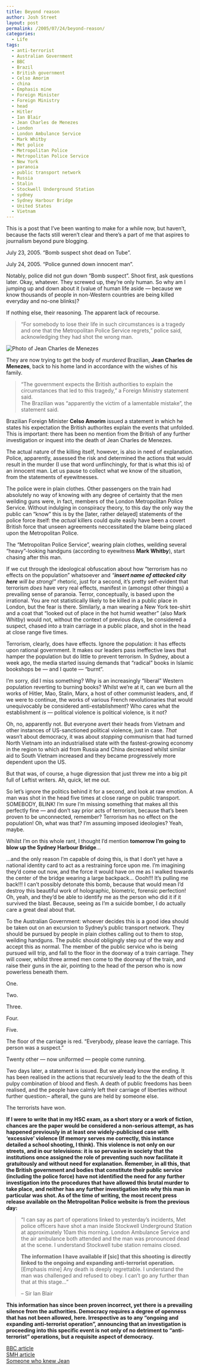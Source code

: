 ```yaml
---
title: Beyond reason
author: Josh Street
layout: post
permalink: /2005/07/24/beyond-reason/
categories:
  - Life
tags:
  - anti-terrorist
  - Australian Government
  - BBC
  - Brazil
  - British government
  - Celso Amorim
  - china
  - Emphasis mine
  - Foreign Minister
  - Foreign Ministry
  - head
  - Hitler
  - Ian Blair
  - Jean Charles de Menezes
  - London
  - London Ambulance Service
  - Mark Whitby
  - Met police
  - Metropolitan Police
  - Metropolitan Police Service
  - New York
  - paranoia
  - public transport network
  - Russia
  - Stalin
  - Stockwell Underground Station
  - sydney
  - Sydney Harbour Bridge
  - United States
  - Vietnam
---
```

This is a post that I&#8217;ve been wanting to make for a while now, but haven&#8217;t, because the facts still weren&#8217;t clear and there&#8217;s a part of me that aspires to journalism beyond pure blogging.

July 23, 2005. &#8220;Bomb suspect shot dead on Tube&#8221;.

July 24, 2005. &#8220;Police gunned down innocent man&#8221;.

Notably, police did not gun down &#8220;Bomb suspect&#8221;. Shoot first, ask questions later. Okay, whatever. They screwed up, they&#8217;re only human. So why am I jumping up and down about it (value of human life aside &#8212; because we know thousands of people in non-Western countries are being killed everyday and no-one blinks)?

If nothing else, their reasoning. The apparent lack of recourse.

> &#8220;For somebody to lose their life in such circumstances is a tragedy and one that the Metropolitan Police Service regrets,&#8221; police said, acknowledging they had shot the wrong man.

![Photo of Jean Charles de Menezes][1]

They are now trying to get the body of *murdered* Brazilian, **Jean Charles de Menezes**, back to his home land in accordance with the wishes of his family.

> &#8220;The government expects the British authorities to explain the circumstances that led to this tragedy,&#8221; a Foreign Ministry statement said.  
> The Brazilian was &#8220;apparently the victim of a lamentable mistake&#8221;, the statement said.

Brazilian Foreign Minister **Celso Amorim** issued a statement in which he states his expectation the British authorites explain the events that unfolded. This is important: there has been no mention from the British of any further investigation or inquest into the death of Jean Charles de Menezes.

The actual nature of the killing itself, however, is also in need of explanation. Police, apparently, assessed the risk and determined the actions that would result in the murder (I use that word unflinchingly, for that is what this is) of an innocent man. Let us pause to collect what we know of the situation, from the statements of eyewitnesses.

The police were in plain clothes. Other passengers on the train had absolutely no way of knowing with any degree of certainty that the men weilding guns were, in fact, members of the London Metropolitan Police Service. Without indulging in conspiracy theory, to this day the only way the public can &#8220;know&#8221; this is by the [later, rather delayed] statements of the police force itself: the *actual* killers could quite easily have been a covert British force that unseen agreements neccessitated the blame being placed upon the Metropolitan Police.

The &#8220;Metropolitan Police Service&#8221;, wearing plain clothes, weilding several &#8220;heavy&#8221;-looking handguns (according to eyewitness **Mark Whitby**), start chasing after this man.

If we cut through the ideological obfuscation about how &#8220;terrorism has no effects on the population&#8221; whatsoever and *&#8220;**insert name of attacked city here** will be strong!&#8221;* rhetoric, just for a second, it&#8217;s pretty self-evident that terrorism *does* have very real effects, manifest in (amongst other things) a prevailing sense of paranoia. Terror, conceptually, is based upon the irrational. You are not statistically likely to be killed in a public place in London, but the fear is there. Similarly, a man wearing a New York tee-shirt and a coat that &#8220;looked out of place in the hot humid weather&#8221; (also Mark Whitby) would not, without the context of previous days, be considered a suspect, chased into a train carriage in a public place, and shot in the head at close range five times.

Terrorism, clearly, does have effects. Ignore the population: it has effects upon rational government. It makes our leaders pass ineffective laws that hamper the population but do little to prevent terrorism. In Sydney, about a week ago, the media started issuing demands that &#8220;radical&#8221; books in Islamic bookshops be &#8212; and I quote &#8212; &#8220;burnt&#8221;.

I&#8217;m sorry, did I miss something? Why is an increasingly &#8220;liberal&#8221; Western population reverting to burning books? Whilst we&#8217;re at it, can we burn all the works of Hitler, Mao, Stalin, Marx, a host of other communist leaders, and, if we were to continue, the works of various French revolutionaries that would unequivocably be considered anti-establishment? Who cares what the establishment *is* &#8212; political violence is political violence, is it not?

Oh, no, apparently not. But everyone avert their heads from Vietnam and other instances of US-sanctioned political violence, just in case. *That* wasn&#8217;t about democracy, it was about *stopping* communism that had turned North Vietnam into an industrialised state with the fastest-growing economy in the region to which aid from Russia and China decreased whilst similar aid to South Vietnam increased and they became progressively more dependent upon the US.

But that was, of course, a huge digression that just threw me into a big pit full of Leftist writers. Ah, quick, let me out.

So let&#8217;s ignore the politics behind it for a second, and look at raw emotion. A man was shot in the head five times at close range on public transport. SOMEBODY, BLINK! I&#8217;m sure I&#8217;m missing something that makes all this perfectly fine &#8212; and don&#8217;t say prior acts of terrorism, because that&#8217;s been proven to be unconnected, remember? Terrorism has no effect on the population! Oh, what was that? I&#8217;m assuming imposed ideologies? Yeah, maybe.

Whilst I&#8217;m on this whole rant, I thought I&#8217;d mention **tomorrow I&#8217;m going to blow up the Sydney Harbour Bridge**&#8230;

&#8230;and the only reason I&#8217;m capable of doing this, is that I don&#8217;t yet have a national identity card to act as a restraining force upon me. I&#8217;m imagining they&#8217;d come out now, and the force it would have on me as I walked towards the center of the bridge wearing a large backpack&#8230; Oooh!!! It&#8217;s pulling me back!!! I can&#8217;t possibly detonate this bomb, because that would mean I&#8217;d destroy this beautiful work of holographic, biometric, forensic perfection! Oh, yeah, and they&#8217;d be able to identify me as the person who did it if it survived the blast. Because, seeing as I&#8217;m a suicide bomber, I do actually care a great deal about that.

To the Australian Government: whoever decides this is a good idea should be taken out on an excursion to Sydney&#8217;s public transport network. They should be pursued by people in plain clothes calling out to them to stop, weilding handguns. The public should obligingly step out of the way and accept this as normal. The member of the public service who is being pursued will trip, and fall to the floor in the doorway of a train carriage. They will cower, whilst three armed men come to the doorway of the train, and raise their guns in the air, pointing to the head of the person who is now powerless beneath them.

One.

Two.

Three.

Four.

Five.

The floor of the carriage is red. &#8220;Everybody, please leave the carriage. This person was a suspect.&#8221;

Twenty other &#8212; now uniformed &#8212; people come running.

Two days later, a statement is issued. But we already know the ending. It has been realised in the actions that recursively lead to the the death of this pulpy combination of blood and flesh. A death of public freedoms has been realised, and the people have calmly left their carriage of liberties without further question:&#8211; afterall, the guns are held by someone else.

The terrorists have won.

**If I were to write that in my HSC exam, as a short story or a work of fiction, chances are the paper would be considered a non-serious attempt, as has happened previously in at least one widely-publicised case with &#8216;excessive&#8217; violence (If memory serves me correctly, this instance detailed a school shooting, I think). This violence is not only on our streets, and in our televisions: it is so pervasive in society that the institutions once assigned the role of preventing such now facilitate it gratuitously and without need for explanation. Remember, in all this, that the British government and bodies that constitute their public service (including the police force) have not identified the need for any further investigation into the procedures that have allowed this brutal murder to take place, and neither has any further investigation into why this man in particular was shot. As of the time of writing, the most recent press release available on the Metropolitan Police website is from the previous day:**

> &#8220;I can say as part of operations linked to yesterday&#8217;s incidents, Met police officers have shot a man inside Stockwell Underground Station at approximately 10am this morning. London Ambulance Service and the air ambulance both attended and the man was pronounced dead at the scene. I understand Stockwell tube station remains closed.
> 
> **The information I have available if [sic] that this shooting is directly linked to the ongoing and expanding anti-terrorist operation.** [Emphasis mine] Any death is deeply regrettable. I understand the man was challenged and refused to obey. I can&#8217;t go any further than that at this stage&#8230;&#8221;
> 
> &#8211; Sir Ian Blair

**This information has since been proven incorrect, yet there is a prevailing silence from the authorities. Democracy requires a degree of openness that has not been allowed, here. Irrespective as to any &#8220;ongoing and expanding anti-terrorist operation&#8221;, announcing that an investigation is proceeding into this specific event is not only of no detriment to &#8220;anti-terrorist&#8221; operations, but a requisite aspect of democracy.**

[BBC article][2]  
[SMH article][2]  
[Someone who knew Jean][3]

 [1]: /blog/wp-content/2005/07/jeankilled.jpg
 [2]: http://news.bbc.co.uk/1/hi/uk/4711021.stm
 [3]: http://finn.blogsome.com/2005/07/24/jean-charles-de-menezes-27/